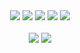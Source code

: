<div align="center">
    <img src="https://img.shields.io/badge/java-F80000?style=flat&logo=openjdk&logoColor=white"/>
    <img src="https://img.shields.io/badge/spring-6DB33F?style=flat&logo=spring&logoColor=white"/>
    <img src="https://img.shields.io/badge/javascript-F7DF1E?style=flat&logo=javascript&logoColor=white"/>
    <img src="https://img.shields.io/badge/typescript-007ACC?style=flat&logo=typescript&logoColor=white"/>
    <img src="https://img.shields.io/badge/c++-00599C?style=flat&logo=c%2B%2B&logoColor=white"/>
    <div align="center">
        <br>
        <a href="https://www.acmicpc.net/user/ehensnfl"><img src="http://mazassumnida.wtf/api/generate_badge?boj=ehensnfl"/></a>
        <a href="https://solved.ac/ehensnfl"><img src="http://mazandi.herokuapp.com/api?handle=ehensnfl&theme=dark"/></a>
    </div>
</div>
